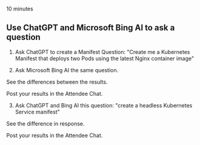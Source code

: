 10 minutes

## Use ChatGPT and Microsoft Bing AI to ask a question

1. Ask ChatGPT to create a Manifest
Question: "Create me a Kubernetes Manifest that deploys two Pods using the latest Nginx container image"

2. Ask Microsoft Bing AI the same question.

See the differences between the results.

Post your results in the Attendee Chat.

3. Ask ChatGPT and Bing AI this question:
"create a headless Kubernetes Service manifest"

See the difference in response.

Post your results in the Attendee Chat.